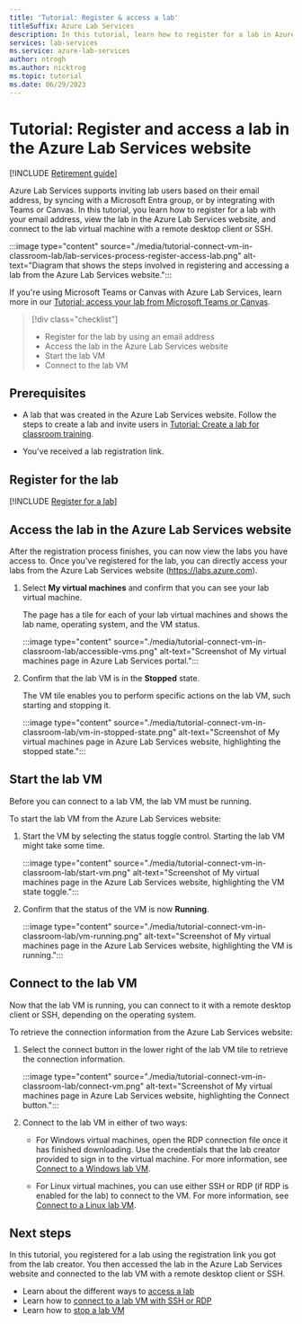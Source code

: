 ```yaml
---
title: 'Tutorial: Register & access a lab'
titleSuffix: Azure Lab Services
description: In this tutorial, learn how to register for a lab in Azure Lab Services and connect to the lab virtual machine from the Azure Lab Services website.
services: lab-services
ms.service: azure-lab-services
author: ntrogh
ms.author: nicktrog
ms.topic: tutorial
ms.date: 06/29/2023
---
```


# Tutorial: Register and access a lab in the Azure Lab Services website

[!INCLUDE [Retirement guide](./includes/retirement-banner.md)]

Azure Lab Services supports inviting lab users based on their email address, by syncing with a Microsoft Entra group, or by integrating with Teams or Canvas. In this tutorial, you learn how to register for a lab with your email address, view the lab in the Azure Lab Services website, and connect to the lab virtual machine with a remote desktop client or SSH.

:::image type="content" source="./media/tutorial-connect-vm-in-classroom-lab/lab-services-process-register-access-lab.png" alt-text="Diagram that shows the steps involved in registering and accessing a lab from the Azure Lab Services website.":::

If you're using Microsoft Teams or Canvas with Azure Lab Services, learn more in our [Tutorial: access your lab from Microsoft Teams or Canvas](./how-to-access-vm-for-students-within-teams.md).

> [!div class="checklist"]
> * Register for the lab by using an email address
> * Access the lab in the Azure Lab Services website
> * Start the lab VM
> * Connect to the lab VM

## Prerequisites

- A lab that was created in the Azure Lab Services website. Follow the steps to create a lab and invite users in [Tutorial: Create a lab for classroom training](./tutorial-setup-lab.md).

- You've received a lab registration link.

## Register for the lab

[!INCLUDE [Register for a lab](./includes/lab-services-register-for-lab.md)]

## Access the lab in the Azure Lab Services website

After the registration process finishes, you can now view the labs you have access to. Once you've registered for the lab, you can directly access your labs from the Azure Lab Services website (https://labs.azure.com).

1. Select **My virtual machines** and confirm that you can see your lab virtual machine.

    The page has a tile for each of your lab virtual machines and shows the lab name, operating system, and the VM status.

    :::image type="content" source="./media/tutorial-connect-vm-in-classroom-lab/accessible-vms.png" alt-text="Screenshot of My virtual machines page in Azure Lab Services portal.":::

1. Confirm that the lab VM is in the **Stopped** state.

    The VM tile enables you to perform specific actions on the lab VM, such starting and stopping it.

    :::image type="content" source="./media/tutorial-connect-vm-in-classroom-lab/vm-in-stopped-state.png" alt-text="Screenshot of My virtual machines page in Azure Lab Services website, highlighting the stopped state.":::

## Start the lab VM

Before you can connect to a lab VM, the lab VM must be running.

To start the lab VM from the Azure Lab Services website:

1. Start the VM by selecting the status toggle control. Starting the lab VM might take some time.

    :::image type="content" source="./media/tutorial-connect-vm-in-classroom-lab/start-vm.png" alt-text="Screenshot of My virtual machines page in the Azure Lab Services website, highlighting the VM state toggle.":::

1. Confirm that the status of the VM is now **Running**.

    :::image type="content" source="./media/tutorial-connect-vm-in-classroom-lab/vm-running.png" alt-text="Screenshot of My virtual machines page in the Azure Lab Services website, highlighting the VM is running.":::

## Connect to the lab VM

Now that the lab VM is running, you can connect to it with a remote desktop client or SSH, depending on the operating system. 

To retrieve the connection information from the Azure Lab Services website:

1. Select the connect button in the lower right of the lab VM tile to retrieve the connection information.

    :::image type="content" source="./media/tutorial-connect-vm-in-classroom-lab/connect-vm.png" alt-text="Screenshot of My virtual machines page in Azure Lab Services website, highlighting the Connect button.":::

1. Connect to the lab VM in either of two ways:

    - For Windows virtual machines, open the RDP connection file once it has finished downloading. Use the credentials that the lab creator provided to sign in to the virtual machine. For more information, see [Connect to a Windows lab VM](connect-virtual-machine.md#connect-to-a-windows-lab-vm).

    - For Linux virtual machines, you can use either SSH or RDP (if RDP is enabled for the lab) to connect to the VM. For more information, see [Connect to a Linux lab VM](connect-virtual-machine.md#connect-to-a-linux-lab-vm).

## Next steps

In this tutorial, you registered for a lab using the registration link you got from the lab creator. You then accessed the lab in the Azure Lab Services website and connected to the lab VM with a remote desktop client or SSH.

- Learn about the different ways to [access a lab](./how-to-use-lab.md)
- Learn how to [connect to a lab VM with SSH or RDP](./connect-virtual-machine.md)
- Learn how to [stop a lab VM](how-to-use-lab.md#start-or-stop-the-vm)
